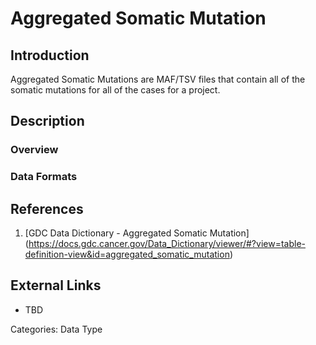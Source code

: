 # Aggregated Somatic Mutation #
## Introduction ##
Aggregated Somatic Mutations are MAF/TSV files that contain all of the somatic mutations for all of the cases for a project.
## Description ##
### Overview ###
### Data Formats ###
## References ##
1. [GDC Data Dictionary - Aggregated Somatic Mutation] (https://docs.gdc.cancer.gov/Data_Dictionary/viewer/#?view=table-definition-view&id=aggregated_somatic_mutation)
## External Links ##
* TBD

Categories: Data Type
